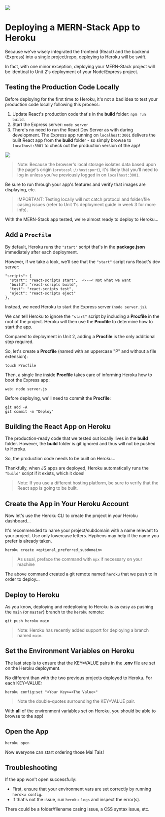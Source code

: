 <img src="https://i.imgur.com/is8jF9z.jpg">

# Deploying a MERN-Stack App to Heroku

Because we've wisely integrated the frontend (React) and the backend (Express) into a single project/repo, deploying to Heroku will be swift.

In fact, with one minor exception, deploying your MERN-Stack project will be identical to Unit 2's deployment of your Node/Express project.

## Testing the Production Code Locally

Before deploying for the first time to Heroku, it's not a bad idea to test your production code locally following this process:

1. Update React's production code that's in the **build** folder: `npm run build`.
2. Start the Express server: `node server`
3. There's no need to run the React Dev Server as with during development. The Express app running on `localhost:3001` delivers the built React app from the **build** folder - so simply browse to `localhost:3001` to check out the production version of the app!

<img src="https://i.imgur.com/33fPRGx.png">

> Note: Because the browser's local storage isolates data based upon the page's origin (`protocol://host:port`), it's likely that you'll need to log in unless you've previously logged in on `localhost:3001`.

Be sure to run through your app's features and verify that images are displaying, etc.

> IMPORTANT: Testing locally will not catch protocol and folder/file casing issues (refer to Unit 1's deployment guide in week 3 for more info).

With the MERN-Stack app tested, we're almost ready to deploy to Heroku...

## Add a `Procfile`

By default, Heroku runs the `"start"` script that's in the **package.json** immediately after each deployment.

However, if we take a look, we'll see that the `"start"` script runs React's dev server:

```
"scripts": {
  "start": "react-scripts start",  <---< Not what we want
  "build": "react-scripts build",
  "test": "react-scripts test",
  "eject": "react-scripts eject"
},
```

Instead, we need Heroku to start the Express server (`node server.js`).

We can tell Heroku to ignore the `"start"` script by including a **Procfile** in the root of the project. Heroku will then use the **Procfile** to determine how to start the app.

Compared to deployment in Unit 2, adding a **Procfile** is the only additional step required.

So, let's create a **Procfile** (named with an uppercase "P" and without a file extension):

```
touch Procfile
```

Then, a single line inside **Procfile** takes care of informing Heroku how to boot the Express app:

```
web: node server.js
```

Before deploying, we'll need to commit the **Procfile**:

```
git add -A
git commit -m "Deploy"
```

## Building the React App on Heroku

The production-ready code that we tested out locally lives in the **build** folder. However, the **build** folder is git ignored and thus will not be pushed to Heroku.

So, the production code needs to be built on Heroku...

Thankfully, when JS apps are deployed, Heroku automatically runs the `"build"` script if it exists, which it does!

> Note: If you use a different hosting platform, be sure to verify that the React app is going to be built.

## Create the App in Your Heroku Account

Now let's use the Heroku CLI to create the project in your Heroku dashboard...

It's recommended to name your project/subdomain with a name relevant to your project.  Use only lowercase letters. Hyphens may help if the name you prefer is already taken.

```
heroku create <optional_preferred_subdomain>
```

> As usual, preface the command with `npx` if necessary on your machine

The above command created a git remote named `heroku` that we push to in order to deploy...

## Deploy to Heroku

As you know, deploying and redeploying to Heroku is as easy as pushing the `main` (or `master`) branch  to the `heroku` remote:

```
git push heroku main
```

> Note: Heroku has recently added support for deploying a branch named `main`.

## Set the Environment Variables on Heroku

The last step is to ensure that the KEY=VALUE pairs in the **.env** file are set on the Heroku deployment.

No different than with the two previous projects deployed to Heroku. For each KEY=VALUE:

```
heroku config:set "<Your Key>=<The Value>"
```

> Note the double-quotes surrounding the KEY=VALUE pair.

With **all** of the environment variables set on Heroku, you should be able to browse to the app!

## Open the App

```
heroku open
```

Now everyone can start ordering those Mai Tais!

## Troubleshooting

If the app won't open successfully:

- First, ensure that your environment vars are set correctly by running `heroku config`.
- If that's not the issue, run `heroku logs` and inspect the error(s).

There could be a folder/filename casing issue, a CSS syntax issue, etc.